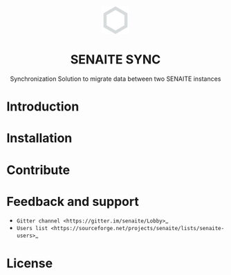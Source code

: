 <div align="center">

  <a href="https://github.com/senaite/senaite.ci">
    <img src="static/logo.png" alt="SENAITE" height="64" />
  </a>
  <h1>SENAITE SYNC</h1>

  <p>Synchronization Solution to migrate data between two SENAITE instances</p>

</div>


Introduction
============


Installation
============


Contribute
==========


Feedback and support
====================

* `Gitter channel <https://gitter.im/senaite/Lobby>`_
* `Users list <https://sourceforge.net/projects/senaite/lists/senaite-users>`_


License
=======



